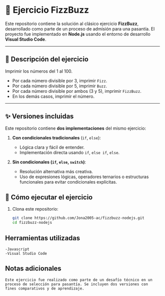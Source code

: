 
# 🧪 Ejercicio FizzBuzz

Este repositorio contiene la solución al clásico ejercicio **FizzBuzz**, desarrollado como parte de un proceso de admisión para una pasantía. El proyecto fue implementado en **Node.js** usando el entorno de desarrollo **Visual Studio Code**.

---

## 🧠 Descripción del ejercicio

Imprimir los números del 1 al 100.  
- Por cada número divisible por 3, imprimir `Fizz`.
- Por cada número divisible por 5, imprimir `Buzz`.
- Por cada número divisible por ambos (3 y 5), imprimir `FizzBuzz`.
- En los demás casos, imprimir el número.

---

## ✨ Versiones incluidas

Este repositorio contiene **dos implementaciones** del mismo ejercicio:

1. **Con condicionales tradicionales** (`if`, `else`):
   - Lógica clara y fácil de entender.
   - Implementación directa usando `if`, `else if`, `else`.

2. **Sin condicionales (`if`, `else`, `switch`)**:
   - Resolución alternativa más creativa.
   - Uso de expresiones lógicas, operadores ternarios o estructuras funcionales para evitar condicionales explícitas.

## 🚀 Cómo ejecutar el ejercicio

1. Clona este repositorio:
   ```bash
   git clone https://github.com/Jona2005-ac/fizzbuzz-nodejs.git
   cd fizzbuzz-nodejs

## Herramientas utilizadas 
    -Javascript
    -Visual Studio Code

## Notas adicionales 
    Este ejercicio fue realizado como parte de un desafío técnico en un proceso de selección para pasantía. Se incluyen dos versiones con fines comparativos y de aprendizaje.

